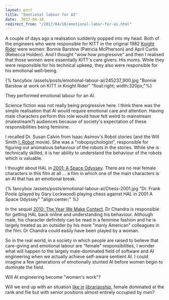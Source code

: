 ```yaml
---
layout: post
title: "Emotional labour for AI"
date:  2017-04-18
redirect_from: "/2017/04/18/emotional-labor-for-ai.html"
---
```


A couple of days ago a realisation suddenly popped into my head.  Both of the engineers who were responsible for KITT in the original 1982 [Knight Rider](http://www.imdb.com/title/tt0083437/) were women: Bonnie Barstow (Patricia McPherson) and April Curtis (Rebecca Holden).  And I thought "wow how progressive" and then I realised that those women were essentially KITT's care givers.  His moms.  While they were responsible for his technical upkeep, they also were responsible for his emotional well-being.

<!-- MORE -->

{% fancybox /assets/posts/emotional-labour-ai/245237_900.jpg  "Bonnie Barstow at work on KITT in Knight Rider"  "float:right; width:320px;"%}

They performed emotional labour for an AI.



Science fiction was not really being progressive here.  I think there was the simple realisation that AI would require emotional care and attention.  Having male characters perform this role would have felt weird to mainstream (malestream?) audiences because of society's expectation of these responsibilities being feminine.

I recalled Dr. Susan Calvin from Isaac Asimov's Robot stories (and the Will Smith [I, Robot](http://www.imdb.com/title/tt0343818/) movie).  She was a "robopsychologist", responsible for figuring out anomalous behaviour of the robots in the stories.  While she is technically skilled, it is her ability to understand the behaviour of the robots which is valuable.

I thought about HAL in [2001: A Space Odyssey](http://www.imdb.com/title/tt0062622/).  There are no real female characters in this film at all ... a film in which one of the main characters is an AI that has an emotional break.

{% fancybox /assets/posts/emotional-labour-ai/Chess-2001.jpg  "Dr. Frank Poole (played by Gary Lockwood) playing chess against HAL in 2001 A Space Odyssey"  "align:center;" %}


In the sequel [2010: The Year We Make Contact](http://www.imdb.com/title/tt0086837/), Dr Chandra is responsible for getting HAL back online and understanding his behaviour.  Although male, his character definitely can be read in a feminine fashion and he is largely treated as an outsider by his more "manly American" colleagues in the film.  Dr Chandra could easily have been played by a woman.

So in the real world, in a society in which people are raised to believe that care-giving and emotional labour are "female" responsibilities, I wonder what will happen to the largely male-dominated field of software and AI engineering when we actually achieve self-aware sentient AI.  I could imagine a few generations of emotionally stunted AI before women begin to dominate the field.

Will AI engineering become "women's work"?

Will we end up with an situation [like in](http://www.stuffmomnevertoldyou.com/podcasts/librarians-part-1.htm) [librarianship](http://www.stuffmomnevertoldyou.com/podcasts/librarians-part-2.htm), female dominated at the rank and file but with senior positions almost entirely occupied by men?
